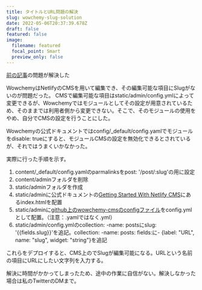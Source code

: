```yaml
---
title: タイトルとURL問題の解決
slug: wowchemy-slug-solution
date: 2022-05-06T20:37:39.678Z
draft: false
featured: false
image:
  filename: featured
  focal_point: Smart
  preview_only: false
---
```

[前の記事](/post/wowchemy-slug-issue/)の問題が解決した

WowchemyはNetlifyのCMSを用いて編集でき、その編集可能な項目にSlugがないのが問題だった。
CMSで編集可能な項目はstatic/admin/config.ymlによって変更できるが、Wowchemyではモジュールとしてその設定が用意されているため、そのままでは利用者側から変更できない。そこで、そのモジュールの使用をやめ、自分でCMSの設定を行うことにした。

Wowchemyの公式ドキュメントではconfig/_default/config.yamlでモジュールをdisable: trueにすると、モジュールCMSの設定を無効化できるとされているが、それではうまくいかなかった。

実際に行った手順を示す。

1. content/_default/config.yamlのparmalinksをpost: '/post/:slug'の用に設定
2. content/adminフォルダを削除
3. static/adminフォルダを作成
4. static/adminに公式ドキュメントの[Getting Started With Netlify CMS](https://www.netlifycms.org/docs/hugo/#getting-started-with-netlify-cms)にあるindex.htmlを配置
5. static/adminに[github上のwowchemy-cmsのconfigファイル](https://github.com/wowchemy/wowchemy-hugo-themes/blob/main/wowchemy-cms/data/wowchemy_cms_tpl.yaml)をconfig.ymlとして配置。（注意：.yamlではなく.yml）
6. static/admin/config.ymlのcollection: -name: postsにslug: '{{fields.slug}}'を追記。collection: -name: posts: fields:に- {label: "URL", name: "slug", widget: "string"}を追記

これらをデプロイすると、CMS上のでSlugが編集可能になる。URLという名前の項目にURLにしたい文字列を入力する。

解決に時間がかかってしまったため、途中の作業に自信がない。解決しなかった場合は私のTwitterのDMまで。